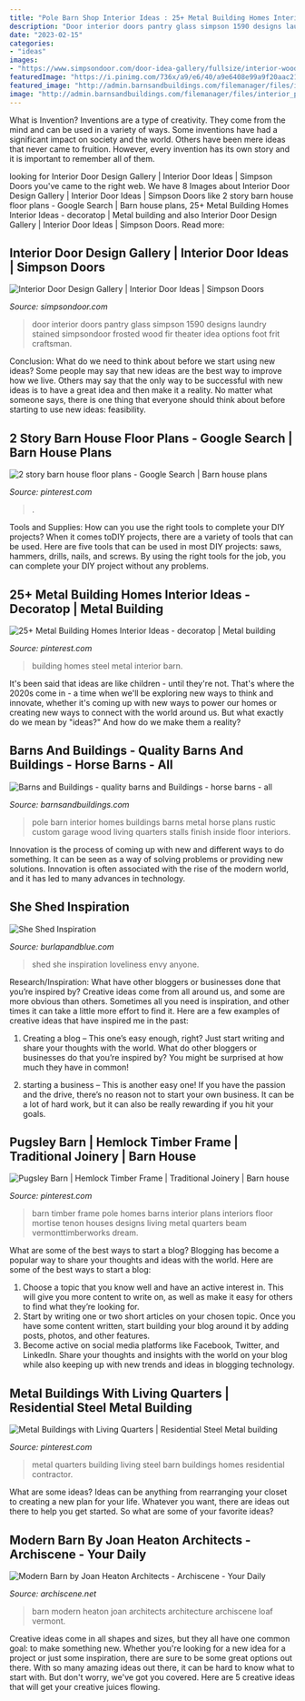 ```yaml
---
title: "Pole Barn Shop Interior Ideas : 25+ Metal Building Homes Interior Ideas"
description: "Door interior doors pantry glass simpson 1590 designs laundry stained simpsondoor frosted wood fir theater idea options foot frit craftsman"
date: "2023-02-15"
categories:
- "ideas"
images:
- "https://www.simpsondoor.com/door-idea-gallery/fullsize/interior-wood-door-1590.jpg"
featuredImage: "https://i.pinimg.com/736x/a9/e6/40/a9e6408e99a9f20aac211b38ebb1d051--pole-barn-homes-pole-barns.jpg"
featured_image: "http://admin.barnsandbuildings.com/filemanager/files/interior_photos/interior_by_barns_and_buildings1.jpg"
image: "http://admin.barnsandbuildings.com/filemanager/files/interior_photos/interior_by_barns_and_buildings1.jpg"
---
```



What is Invention?
Inventions are a type of creativity. They come from the mind and can be used in a variety of ways. Some inventions have had a significant impact on society and the world. Others have been mere ideas that never came to fruition. However, every invention has its own story and it is important to remember all of them.

	

		
looking for Interior Door Design Gallery | Interior Door Ideas | Simpson Doors you've came to the right web. We have 8 Images about Interior Door Design Gallery | Interior Door Ideas | Simpson Doors like 2 story barn house floor plans - Google Search | Barn house plans, 25+ Metal Building Homes Interior Ideas - decoratop | Metal building and also Interior Door Design Gallery | Interior Door Ideas | Simpson Doors. Read more:
		
    
## Interior Door Design Gallery | Interior Door Ideas | Simpson Doors

<img loading=lazy src="https://www.simpsondoor.com/door-idea-gallery/fullsize/interior-wood-door-1590.jpg" onerror="this.onerror=null;this.src='https://tse2.mm.bing.net/th?id=OIP.RZL8kJ7v7MSUAFT_h-OGAQHaMt&amp;pid=15.1';" alt="Interior Door Design Gallery | Interior Door Ideas | Simpson Doors">

_Source: simpsondoor.com_

>door interior doors pantry glass simpson 1590 designs laundry stained simpsondoor frosted wood fir theater idea options foot frit craftsman. 

	

Conclusion: What do we need to think about before we start using new ideas?
Some people may say that new ideas are the best way to improve how we live. Others may say that the only way to be successful with new ideas is to have a great idea and then make it a reality. No matter what someone says, there is one thing that everyone should think about before starting to use new ideas: feasibility.

    
## 2 Story Barn House Floor Plans - Google Search | Barn House Plans

<img loading=lazy src="https://i.pinimg.com/736x/9a/7a/59/9a7a5981d8ae4e401f82784752a103aa.jpg" onerror="this.onerror=null;this.src='https://tse2.mm.bing.net/th?id=OIP.I6JNz6DLsLqSPAh_JZYnfwHaLH&amp;pid=15.1';" alt="2 story barn house floor plans - Google Search | Barn house plans">

_Source: pinterest.com_

>. 

	

Tools and Supplies: How can you use the right tools to complete your DIY projects?
When it comes toDIY projects, there are a variety of tools that can be used. Here are five tools that can be used in most DIY projects: saws, hammers, drills, nails, and screws. By using the right tools for the job, you can complete your DIY project without any problems.

    
## 25+ Metal Building Homes Interior Ideas - Decoratop | Metal Building

<img loading=lazy src="https://i.pinimg.com/736x/5e/ae/c1/5eaec157e82bfacf62d6a8a8b93e03c2.jpg" onerror="this.onerror=null;this.src='https://tse4.mm.bing.net/th?id=OIP.jvffbGlsgih_n22ScOgGmAHaLH&amp;pid=15.1';" alt="25+ Metal Building Homes Interior Ideas - decoratop | Metal building">

_Source: pinterest.com_

>building homes steel metal interior barn. 

	

It's been said that ideas are like children - until they're not. That's where the 2020s come in - a time when we'll be exploring new ways to think and innovate, whether it's coming up with new ways to power our homes or creating new ways to connect with the world around us. But what exactly do we mean by "ideas?" And how do we make them a reality?

    
## Barns And Buildings - Quality Barns And Buildings - Horse Barns - All

<img loading=lazy src="http://admin.barnsandbuildings.com/filemanager/files/interior_photos/interior_by_barns_and_buildings1.jpg" onerror="this.onerror=null;this.src='https://tse2.mm.bing.net/th?id=OIP.Ys5mTXGvL5We_u2zvYrNwQHaFj&amp;pid=15.1';" alt="Barns and Buildings - quality barns and Buildings - horse barns - all">

_Source: barnsandbuildings.com_

>pole barn interior homes buildings barns metal horse plans rustic custom garage wood living quarters stalls finish inside floor interiors. 

	

Innovation is the process of coming up with new and different ways to do something. It can be seen as a way of solving problems or providing new solutions. Innovation is often associated with the rise of the modern world, and it has led to many advances in technology.

    
## She Shed Inspiration

<img loading=lazy src="https://www.burlapandblue.com/wp-content/uploads/2015/06/she-shed-3.jpg" onerror="this.onerror=null;this.src='https://tse2.mm.bing.net/th?id=OIP.y0ea8VtmAlQ1VDKpJohRFAHaKf&amp;pid=15.1';" alt="She Shed Inspiration">

_Source: burlapandblue.com_

>shed she inspiration loveliness envy anyone. 

	

Research/Inspiration: What have other bloggers or businesses done that you’re inspired by?
Creative ideas come from all around us, and some are more obvious than others. Sometimes all you need is inspiration, and other times it can take a little more effort to find it. Here are a few examples of creative ideas that have inspired me in the past: 
1. Creating a blog – This one’s easy enough, right? Just start writing and share your thoughts with the world. What do other bloggers or businesses do that you’re inspired by? You might be surprised at how much they have in common! 

2. starting a business – This is another easy one! If you have the passion and the drive, there’s no reason not to start your own business. It can be a lot of hard work, but it can also be really rewarding if you hit your goals.

    
## Pugsley Barn | Hemlock Timber Frame | Traditional Joinery | Barn House

<img loading=lazy src="https://i.pinimg.com/736x/a9/e6/40/a9e6408e99a9f20aac211b38ebb1d051--pole-barn-homes-pole-barns.jpg" onerror="this.onerror=null;this.src='https://tse1.mm.bing.net/th?id=OIP.1haAzk1G9R6Yl3bpKIofrAHaE7&amp;pid=15.1';" alt="Pugsley Barn | Hemlock Timber Frame | Traditional Joinery | Barn house">

_Source: pinterest.com_

>barn timber frame pole homes barns interior plans interiors floor mortise tenon houses designs living metal quarters beam vermonttimberworks dream. 

	

What are some of the best ways to start a blog?
Blogging has become a popular way to share your thoughts and ideas with the world. Here are some of the best ways to start a blog: 
1. Choose a topic that you know well and have an active interest in. This will give you more content to write on, as well as make it easy for others to find what they’re looking for. 
2. Start by writing one or two short articles on your chosen topic. Once you have some content written, start building your blog around it by adding posts, photos, and other features. 
3. Become active on social media platforms like Facebook, Twitter, and LinkedIn. Share your thoughts and insights with the world on your blog while also keeping up with new trends and ideas in blogging technology. 

    
## Metal Buildings With Living Quarters | Residential Steel Metal Building

<img loading=lazy src="https://i.pinimg.com/736x/77/0f/7b/770f7bb6286b7b1fd691e618205b04fe.jpg?b=t" onerror="this.onerror=null;this.src='https://tse4.mm.bing.net/th?id=OIP.7L_f3cDscnGkRb3xPXLXjAHaFj&amp;pid=15.1';" alt="Metal Buildings with Living Quarters | Residential Steel Metal building">

_Source: pinterest.com_

>metal quarters building living steel barn buildings homes residential contractor. 

	

What are some ideas?
Ideas can be anything from rearranging your closet to creating a new plan for your life. Whatever you want, there are ideas out there to help you get started. So what are some of your favorite ideas?

    
## Modern Barn By Joan Heaton Architects - Archiscene - Your Daily

<img loading=lazy src="https://www.archiscene.net/wp-content/uploads/2017/08/Modern-Barn-3.jpg" onerror="this.onerror=null;this.src='https://tse1.mm.bing.net/th?id=OIP.SfDShu5lMJ-Fr3I7S64LuQHaIj&amp;pid=15.1';" alt="Modern Barn by Joan Heaton Architects - Archiscene - Your Daily">

_Source: archiscene.net_

>barn modern heaton joan architects architecture archiscene loaf vermont. 

	

Creative ideas come in all shapes and sizes, but they all have one common goal: to make something new. Whether you're looking for a new idea for a project or just some inspiration, there are sure to be some great options out there. With so many amazing ideas out there, it can be hard to know what to start with. But don't worry, we've got you covered. Here are 5 creative ideas that will get your creative juices flowing.


